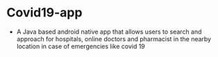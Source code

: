 # Covid19-app

- A Java based android native app that allows users to search and approach for hospitals, online doctors and pharmacist in  the nearby location in case of emergencies like covid 19
